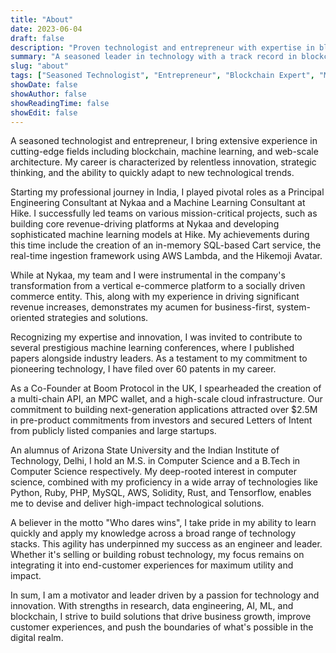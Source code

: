 ```yaml
---
title: "About"
date: 2023-06-04
draft: false
description: "Proven technologist and entrepreneur with expertise in blockchain, machine learning, and web-scale architecture. Known for strategic innovation in technology and business-first, system-oriented strategies. Successful history at Nykaa, Hike, and Boom Protocol. Extensive academic achievements from Arizona State University and the Indian Institute of Technology, Delhi."
summary: "A seasoned leader in technology with a track record in blockchain, machine learning, and web-scale architecture. Demonstrated successes at Nykaa, Hike, and Boom Protocol. Well-respected in the field with numerous contributions to machine learning conferences and patents."
slug: "about"
tags: ["Seasoned Technologist", "Entrepreneur", "Blockchain Expert", "Machine Learning Specialist", "Web-Scale Architecture", "Nykaa Leadership", "Hike ML Consultant", "Boom Protocol Co-Founder", "Patent Holder", "Python Proficient", "Ruby Developer", "PHP Expert", "MySQL Specialist", "AWS Knowledge", "Solidity Coder", "Rust Developer", "Tensorflow User", "ASU Graduate", "IIT Delhi Alumnus", "Technology Innovation", "Business Strategy"]
showDate: false
showAuthor: false
showReadingTime: false
showEdit: false
---
```

A seasoned technologist and entrepreneur, I bring extensive experience in cutting-edge fields including blockchain, machine learning, and web-scale architecture. My career is characterized by relentless innovation, strategic thinking, and the ability to quickly adapt to new technological trends. 

Starting my professional journey in India, I played pivotal roles as a Principal Engineering Consultant at Nykaa and a Machine Learning Consultant at Hike. I successfully led teams on various mission-critical projects, such as building core revenue-driving platforms at Nykaa and developing sophisticated machine learning models at Hike. My achievements during this time include the creation of an in-memory SQL-based Cart service, the real-time ingestion framework using AWS Lambda, and the Hikemoji Avatar. 

While at Nykaa, my team and I were instrumental in the company's transformation from a vertical e-commerce platform to a socially driven commerce entity. This, along with my experience in driving significant revenue increases, demonstrates my acumen for business-first, system-oriented strategies and solutions.

Recognizing my expertise and innovation, I was invited to contribute to several prestigious machine learning conferences, where I published papers alongside industry leaders. As a testament to my commitment to pioneering technology, I have filed over 60 patents in my career.

As a Co-Founder at Boom Protocol in the UK, I spearheaded the creation of a multi-chain API, an MPC wallet, and a high-scale cloud infrastructure. Our commitment to building next-generation applications attracted over $2.5M in pre-product commitments from investors and secured Letters of Intent from publicly listed companies and large startups.

An alumnus of Arizona State University and the Indian Institute of Technology, Delhi, I hold an M.S. in Computer Science and a B.Tech in Computer Science respectively. My deep-rooted interest in computer science, combined with my proficiency in a wide array of technologies like Python, Ruby, PHP, MySQL, AWS, Solidity, Rust, and Tensorflow, enables me to devise and deliver high-impact technological solutions.

A believer in the motto "Who dares wins", I take pride in my ability to learn quickly and apply my knowledge across a broad range of technology stacks. This agility has underpinned my success as an engineer and leader. Whether it's selling or building robust technology, my focus remains on integrating it into end-customer experiences for maximum utility and impact.

In sum, I am a motivator and leader driven by a passion for technology and innovation. With strengths in research, data engineering, AI, ML, and blockchain, I strive to build solutions that drive business growth, improve customer experiences, and push the boundaries of what's possible in the digital realm.